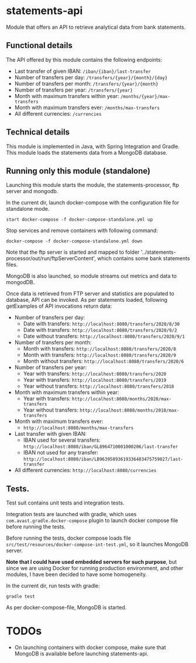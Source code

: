 # statements-api
Module that offers an API to retrieve analytical data from bank statements.

## Functional details
The API offered by this module contains the following endpoints:
* Last transfer of given IBAN: `/iban/{iban}/last-transfer`
* Number of transfers per day: `/transfers/{year}/{month}/{day}`
* Number of transfers per month: `/transfers/{year}/{month}`
* Number of transfers per year: `/transfers/{year}`
* Month with maximum transfers within year: `/months/{year}/max-transfers`
* Month with maximum transfers ever: `/months/max-transfers`
* All different currencies: `/currencies`

## Technical details
This module is implemented in Java, with Spring Integration and Gradle.
This module loads the statements data from a MongoDB database.

## Running only this module (standalone)
Launching this module starts the module, the statements-processor, ftp server and mongodb.

In the current dir, launch docker-compose with the configuration file for standalone mode.
```
start docker-compose -f docker-compose-standalone.yml up
```
Stop services and remove containers with following command:
```
docker-compose -f docker-compose-standalone.yml down
```
Note that the ftp server is started and mapped to folder '../statements-processor/out/run/ftpServerContent', which contains some bank statements files.

MongoDB is also launched, so module streams out metrics and data to mongodDB.

Once data is retrieved from FTP server and statistics are populated to database, API can be invoked. 
As per statements loaded, following getExamples of API invocations return data:
* Number of transfers per day: 
    * Date with transfers: `http://localhost:8080/transfers/2020/8/30`
    * Date with transfers: `http://localhost:8080/transfers/2020/9/2`
    * Date without transfers: `http://localhost:8080/transfers/2020/9/1`
* Number of transfers per month: 
    * Month with transfers: `http://localhost:8080/transfers/2020/8`
    * Month with transfers: `http://localhost:8080/transfers/2020/9`
    * Month without transfers: `http://localhost:8080/transfers/2020/6`
* Number of transfers per year: 
    * Year with transfers: `http://localhost:8080/transfers/2020`
    * Year with transfers: `http://localhost:8080/transfers/2019`
    * Year without transfers: `http://localhost:8080/transfers/2018` 
* Month with maximum transfers within year:
    * Year with transfers: `http://localhost:8080/months/2020/max-transfers`
    * Year without transfers: `http://localhost:8080/months/2010/max-transfers`
* Month with maximum transfers ever:
    * `http://localhost:8080/months/max-transfers`    
* Last transfer with given IBAN: 
    * IBAN used for several transfers: `http://localhost:8080/iban/GL8964710001000206/last-transfer`
    * IBAN not used for any transfer: `http://localhost:8080/iban/LB96395893619336483475759827/last-transfer`
* All different currencies: `http://localhost:8080/currencies`

## Tests.
Test suit contains unit tests and integration tests.

Integration tests are launched with gradle, which uses `com.avast.gradle.docker-compose` plugin to launch docker compose file before running the tests.

Before running the tests, docker compose loads file `src/test/resources/docker-compose-int-test.yml`, so it launches MongoDB server. 

**Note that I could have used embedded servers for such purpose**, but since we are using Docker for running production environment, and other modules, I have been decided to have some homogeneity.

In the current dir, run tests with gradle:
```
gradle test
```
As per docker-compose-file, MongoDB is started.
# TODOs
* On launching containers with docker compose, make sure that MongoDB is available before launching statements-api.
